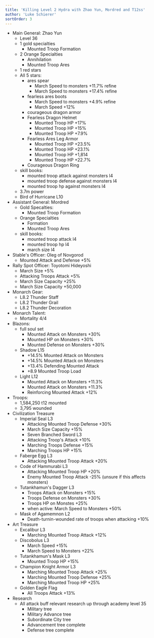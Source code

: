 ```yaml
---
title: 'Killing Level 2 Hydra with Zhao Yun, Mordred and T12ss'
author: 'Luke Schierer'
sortOrder: 3
---
```


* Main General: Zhao Yun
  * Level 36
  * 1 gold specialties
    * Mounted Troop Formation
   * 2 Orange Specialties
     * Annihilation
      * Mounted Troop Ares
  * 1 red stars
  * All 5 stars: 
    * ares spear
      * March Speed to monsters +11.7% refine
      * March Speed to monsters +17.4% refine
    * fearless ares boots
      * March Speed to monsters +4.9% refine
      * March Speed +12%
    * courageous dragon armor
    * Fearless Dragon Helmet
      * Mounted Troop HP +17%
      * Mounted Troop HP +15%
      * Mounted Troop HP +7.9%
    * Fearless Ares Leg Armor
      * Mounted Troop HP +23.5%
      * Mounted Troop HP +23.1%
      * Mounted Troop HP +1,814
      * Mounted Troop HP +22.7%
    * Courageous Dragon Ring
  * skill books:
    * mounted troop attack against monsters l4
    * mounted troop defense against monsters l4
    * mounted troop hp against monsters l4
  * 3.7m power
  * Bird of Hurricane L10
* Assistant General: Mordred
  * Gold Specalties: 
    * Mounted Troop Formation
  * Orange Specialties
    * Formation
    * Mounted Troop Ares
  * skill books:
    * mounted troop attack l4
    * mounted troop hp l4
    * march size l4
* Stable's Officer: Oleg of Novgorod
  * Mounted Attack and Defense +5%
* Rally Spot Officer: Toyotomi Hideyoshi
  * March Size +5%
  * Attacking Troops Attack +5%
  * March Size Capacity +25%
  * March Size Capacity +50,000
* Monarch Gear:
  * L8.2 Thunder Staff
  * L8.2 Thunder Grail
  * L8.2 Thunder Decoration
* Monarch Talent:
  * Mortality 4/4
* Blazons:
  * full soul set
    * Mounted Attack on Monsters +30%
    * Mounted HP on Monsters +30%
    * Mounted Defense on Monsters +30%
  * Shadow L15 
    * +14.5% Mounted Attack on Monsters
    * +14.5% Mounted Attack on Monsters
    * +13.4% Defending Mounted Attack
    * +8.9 Mounted Troop Load
  * Light L12
    * Mounted Attack on Monsters +11.3%
    * Mounted Attack on Monsters +11.3%
    * Reinforcing Mounted Attack +12%
* Troops:
  * 1,584,250 t12 mounted
  * 3,795 wounded
* Civilization Treasure
  * Imperial Seal L3
    * Attacking Mounted Troop Defense +30%
    * March Size Capacity +15%
    * Seven Branched Sword L3
    * Attacking Troop's Attack +10%
    * Marching Troops Defense +15%
    * Marching Troops HP +15%
  * Faberge Egg L3
    * Attacking Mounted Troop Attack +20%
  * Code of Hammurabi L3
    * Attacking Mounted Troop HP +20%
    * Enemy Mounted Troop Attack -25% (unsure if this affects monsters)
  * Tutankhamun's Dagger L3
    * Troops Attack on Monsters +15%
    * Troops Defense on Monsters +30%
    * Troops HP on Monstes +25%
    * when active: March Speed to Monsters +50%
  * Mask of Agamemnon L2
    * Death-turnin-wounded rate of troops when attacking +10%
* Art Treasure
  * Excalibur L3
    * Marching Mounted Troop Attack +12%
  * Discobolus L3
    * March Speed +15%
    * March Speed to Monsters +22%
  * Tutankhamun's Mask L3
    * Mounted Troop HP +15%
  * Champion Knight Armor L3
    * Marching Mounted Troop Attack +25%
    * Marching Mounted Troop Defense +25%
    * Marching Mounted Troop HP +25%
  * Golden Eagle Flag
    * All Troops Attack +13%
* Research
  * All attack buff relevant research up through academy level 35
    * Military tree
    * Military Advance tree
    * Subordinate City tree
    * Advancement tree complete
    * Defense tree complete
  
